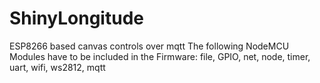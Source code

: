 # ShinyLongitude
ESP8266 based canvas controls over mqtt
The following NodeMCU Modules have to be included in the Firmware: file, GPIO, net, node, timer, uart, wifi, ws2812, mqtt
